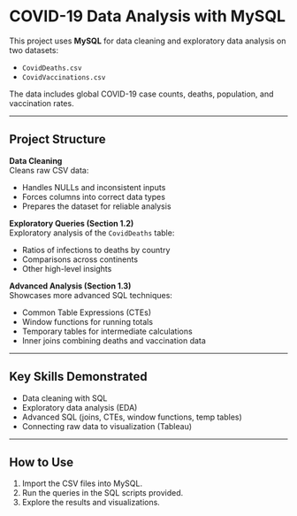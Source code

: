 # COVID-19 Data Analysis with MySQL

This project uses **MySQL** for data cleaning and exploratory data analysis on two datasets:
- `CovidDeaths.csv`
- `CovidVaccinations.csv`

The data includes global COVID-19 case counts, deaths, population, and vaccination rates.

---

## Project Structure

**Data Cleaning**  
  Cleans raw CSV data:
  - Handles NULLs and inconsistent inputs  
  - Forces columns into correct data types  
  - Prepares the dataset for reliable analysis  

**Exploratory Queries (Section 1.2)**  
  Exploratory analysis of the `CovidDeaths` table:  
  - Ratios of infections to deaths by country  
  - Comparisons across continents  
  - Other high-level insights  

**Advanced Analysis (Section 1.3)**  
  Showcases more advanced SQL techniques:  
  - Common Table Expressions (CTEs)  
  - Window functions for running totals  
  - Temporary tables for intermediate calculations  
  - Inner joins combining deaths and vaccination data  


---

## Key Skills Demonstrated
- Data cleaning with SQL  
- Exploratory data analysis (EDA)  
- Advanced SQL (joins, CTEs, window functions, temp tables)  
- Connecting raw data to visualization (Tableau)  

---

## How to Use
1. Import the CSV files into MySQL.  
2. Run the queries in the SQL scripts provided.  
3. Explore the results and visualizations.
